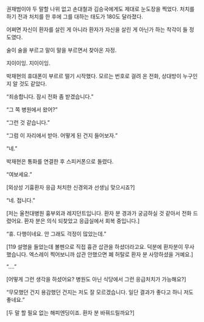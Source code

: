 권재범이야 두 말할 나위 없고 손대철과 김승국에게도 제대로 눈도장을 찍었다. 처치를 하기 전과 처치를 한 후에 그를 대하는 태도가 180도 달라졌다.

어쩌면 자신이 환자를 살린 게 아니라 환자가 자신을 살린 게 아닌가 하는 착각이 들 정도였다.

술이 술을 부르고 말이 말을 부르면서 찾아온 자정.

지이이잉. 지이이잉.

박재현의 휴대폰이 부르르 떨기 시작했다. 모르는 번호로 걸려 온 전화, 상대방이 누구인지 알 것도 같았다.

“죄송합니다. 잠시 전화 좀 받겠습니다.”

“그 쪽 병원에서 왔어?”

“그런 것 같습니다.”

“그럼 이 자리에서 받아. 어떻게 된 건지 들어보자.”

“네.”

박재현은 통화를 연결한 후 스피커폰으로 돌렸다.

“여보세요.”

[외상성 기흉환자 응급 처치한 신경외과 선생님 맞으시죠?]

“네. 접니다.”

[저는 울천대병원 흉부외과 레지던트입니다. 환자 분 경과가 궁금하실 것 같아서 전화 드렸어요. 환자 분은 의식 되찾았고 응급실에서 회복 중입니다.]

“휴. 다행이네요. 안 그래도 걱정이 많았는데.”

[119 설명을 들었는데 볼펜으로 직접 흉관 삽관을 하셨더라고요. 덕분에 환자분이 무사했습니다. 엑스레이 찍어보니까 삽관 안했으면 폐 허탈로 환자 분 사망하셨을 거예요.]

“....”

[어떻게 그런 생각을 하셨어요? 병원도 아닌 식당에서 그런 응급처치가 가능해요?]

“무모했던 건지 용감했던 건지는 저도 잘 모르겠습니다. 일단 결과가 좋다고 하니 저도 좋네요.”

[두 말 할 필요 없는 해피엔딩이죠. 환자 분 바꿔드릴까요?]